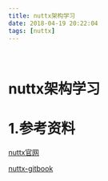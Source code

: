 ```yaml
---
title: nuttx架构学习
date: 2018-04-19 20:22:04
tags: [nuttx]
---
```


&ensp;
<!--more-->

nuttx架构学习
===========

1.参考资料
=======

[nuttx官网](http://www.nuttx.org/)

[nuttx-gitbook](https://phreakuencies.gitlab.io/nuttx_book/downloading-nuttx.html)
